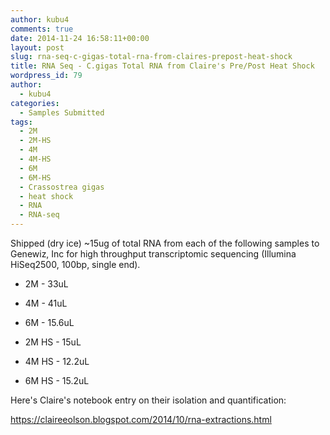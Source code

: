 ```yaml
---
author: kubu4
comments: true
date: 2014-11-24 16:58:11+00:00
layout: post
slug: rna-seq-c-gigas-total-rna-from-claires-prepost-heat-shock
title: RNA Seq - C.gigas Total RNA from Claire's Pre/Post Heat Shock
wordpress_id: 79
author:
  - kubu4
categories:
  - Samples Submitted
tags:
  - 2M
  - 2M-HS
  - 4M
  - 4M-HS
  - 6M
  - 6M-HS
  - Crassostrea gigas
  - heat shock
  - RNA
  - RNA-seq
---
```


Shipped (dry ice) ~15ug of total RNA from each of the following samples to Genewiz, Inc for high throughput transcriptomic sequencing (Illumina HiSeq2500, 100bp, single end).




    
  * 2M - 33uL

    
  * 4M - 41uL

    
  * 6M - 15.6uL

    
  * 2M HS - 15uL

    
  * 4M HS - 12.2uL

    
  * 6M HS - 15.2uL



Here's Claire's notebook entry on their isolation and quantification:

https://claireeolson.blogspot.com/2014/10/rna-extractions.html
